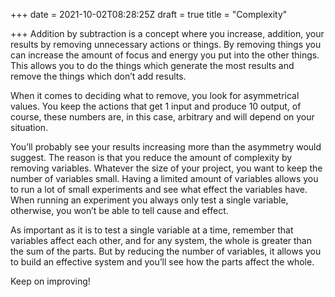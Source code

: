 +++
date = 2021-10-02T08:28:25Z
draft = true
title = "Complexity"

+++
Addition by subtraction is a concept where you increase, addition, your results by removing unnecessary actions or things. By removing things you can increase the amount of focus and energy you put into the other things. This allows you to do the things which generate the most results and remove the things which don’t add results.

<Focus picture>

When it comes to deciding what to remove, you look for asymmetrical values. You keep the actions that get 1 input and produce 10 output, of course, these numbers are, in this case, arbitrary and will depend on your situation.

<asymmetrical graph>

You’ll probably see your results increasing more than the asymmetry would suggest. The reason is that you reduce the amount of complexity by removing variables. Whatever the size of your project, you want to keep the number of variables small. Having a limited amount of variables allows you to run a lot of small experiments and see what effect the variables have. When running an experiment you always only test a single variable, otherwise, you won’t be able to tell cause and effect.  
  
As important as it is to test a single variable at a time, remember that variables affect each other, and for any system, the whole is greater than the sum of the parts. But by reducing the number of variables, it allows you to build an effective system and you’ll see how the parts affect the whole.

Keep on improving!